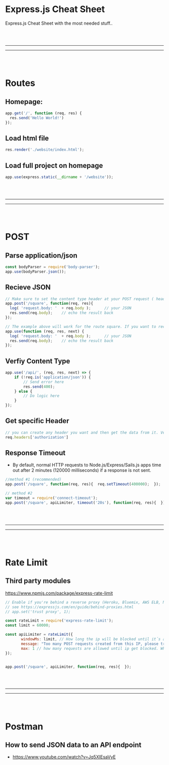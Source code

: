 # Express.js Cheat Sheet
Express.js Cheat Sheet with the most needed stuff..





<br />
<br />


 _____________________________________________________
 _____________________________________________________


<br />
<br />

# Routes

## Homepage:
```javascript
app.get('/', function (req, res) {
  res.send('Hello World!')
});
```

## Load html file
```javascript
res.render('./website/index.html');
```

## Load full project on homepage
```javascript
app.use(express.static(__dirname + '/website'));
```






<br />
<br />


 _____________________________________________________
 _____________________________________________________


<br />
<br />

# POST


## Parse application/json
```javascript
const bodyParser = require('body-parser');
app.use(bodyParser.json());
```


## Recieve JSON
```javascript
// Make sure to set the content type header at your POST request ( headers: {"Content-Type": "application/json"} )
app.post('/square', function(req, res){
  log( 'request.body: '  + req.body );      // your JSON
  res.send(req.body);    // echo the result back
});

// The example above will work for the route square. If you want to recieve data in general without route you can use
app.use(function (req, res, next) {
  log( 'request.body: '  + req.body );      // your JSON
  res.send(req.body);    // echo the result back
});
```

## Verfiy Content Type
```javascript
app.use('/api/', (req, res, next) => {
    if (!req.is('application/json')) {
        // Send error here
        res.send(400);
    } else {
        // Do logic here
    }
});
```


## Get specific Header
```javascript
// you can create any header you want and then get the data from it. Very usefully for tokens as example or other data
req.headers['authorization']
```


## Response Timeout
- By default, normal HTTP requests to Node.js/Express/Sails.js apps time out after 2 minutes (120000 milliseconds) if a response is not sent.
```javascript
//method #1 (recommended)
app.post('/square', function(req, res){  req.setTimeout(400000);  });

// method #2
var timeout = require('connect-timeout');
app.post('/square', apiLimiter, timeout('20s'), function(req, res){  });
```

<br />
<br />


 _____________________________________________________
 _____________________________________________________


<br />
<br />

# Rate Limit

## Third party modules
https://www.npmjs.com/package/express-rate-limit


```javascript
// Enable if you're behind a reverse proxy (Heroku, Bluemix, AWS ELB, Nginx, etc)
// see https://expressjs.com/en/guide/behind-proxies.html
// app.set('trust proxy', 1);

const rateLimit = require('express-rate-limit');
const limit = 60000;

const apiLimiter = rateLimit({
       windowMs: limit, // How long the ip will be blocked until it´s avaible again
       message: "Too many POST requests created from this IP, please try again in " + limit + "ms",
       max: 1 // how many requests are allowed until ip get blocked. When the limit timer is over it will start again.
});


app.post('/square', apiLimiter, function(req, res){  });
```



<br />
<br />


 _____________________________________________________
 _____________________________________________________


<br />
<br />



# Postman




## How to send JSON data to an API endpoint
- https://www.youtube.com/watch?v=Jq5XIEsaVyE

